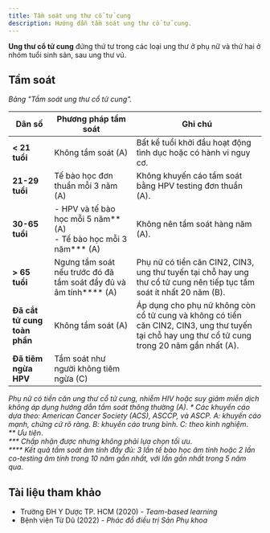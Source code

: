 ```yaml
---
title: Tầm soát ung thư cổ tử cung
description: Hướng dẫn tầm soát ung thư cổ tử cung.
---
```


**Ung thư cổ tử cung** đứng thứ tư trong các loại ung thư ở phụ nữ và thứ hai ở nhóm tuổi sinh sản, sau ung thư vú.

## Tầm soát

_Bảng "Tầm soát ung thư cổ tử cung"._

| Dân số | Phương pháp tầm soát | Ghi chú |
| ---------------------------- | --------------------------------------------------------------------- | ------------------------------------------------------------------------------------------------------------------------------------------------ |
| **< 21 tuổi** | Không tầm soát (A) | Bất kể tuổi khởi đầu hoạt động tình dục hoặc có hành vi nguy cơ. |
| **21-29 tuổi** | Tế bào học đơn thuần mỗi 3 năm (A) | Không khuyến cáo tầm soát bằng HPV testing đơn thuần (A). |
| **30-65 tuổi** | - HPV và tế bào học mỗi 5 năm** (A)<br>- Tế bào học mỗi 3 năm\*** (A) | Không nên tầm soát hàng năm (A). |
| **> 65 tuổi** | Ngưng tầm soát nếu trước đó đã tầm soát đầy đủ và âm tính\*\*\*\* (A) | Phụ nữ có tiền căn CIN2, CIN3, ung thư tuyến tại chỗ hay ung thư cổ tử cung nên tiếp tục tầm soát ít nhất 20 năm (B). |
| **Đã cắt tử cung toàn phần** | Không tầm soát (A) | Áp dụng cho phụ nữ không còn cổ tử cung và không có tiền căn CIN2, CIN3, ung thư tuyến tại chỗ hay ung thư cổ tử cung trong 20 năm gần nhất (A). |
| **Đã tiêm ngừa HPV** | Tầm soát như người không tiêm ngừa (C) | |

_Phụ nữ có tiền căn ung thư cổ tử cung, nhiễm HIV hoặc suy giảm miễn dịch không áp dụng hướng dẫn tầm soát thông thường (A)_.
_\* Các khuyến cáo dựa theo: American Cancer Society (ACS), ASCCP, và ASCP. A: khuyến cáo mạnh, chứng cứ rõ ràng. B: khuyến cáo trung bình. C: theo kinh nghiệm_.  
_\*\* Ưu tiên_.  
_\*\*\* Chấp nhận được nhưng không phải lựa chọn tối ưu_.  
_\*\*\*\* Kết quả tầm soát âm tính đầy đủ: 3 lần tế bào học âm tính hoặc 2 lần co-testing âm tính trong 10 năm gần nhất, với lần gần nhất trong 5 năm qua_.

## Tài liệu tham khảo

- Trường ĐH Y Dược TP. HCM (2020) - _Team-based learning_
- Bệnh viện Từ Dũ (2022) - _Phác đồ điều trị Sản Phụ khoa_
